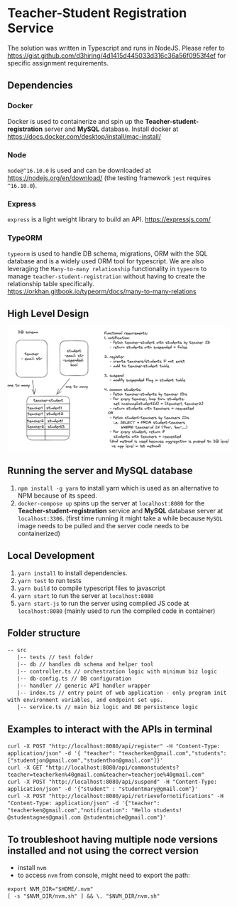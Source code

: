 # Teacher-Student Registration Service 
The solution was written in Typescript and runs in NodeJS.
Please refer to https://gist.github.com/d3hiring/4d1415d445033d316c36a56f0953f4ef for specific assignment requirements.

## Dependencies
### Docker
Docker is used to containerize and spin up the **Teacher-student-registration** server and **MySQL** database. Install docker at https://docs.docker.com/desktop/install/mac-install/

### Node
`node@^16.10.0` is used and can be downloaded at https://nodejs.org/en/download/ (the testing framework `jest` requires `^16.10.0`).

### Express
`express` is a light weight library to build an API. https://expressjs.com/

### TypeORM
`typeorm` is used to handle DB schema, migrations, ORM with the SQL database and is a widely used ORM tool for typescript.
We are also leveraging the `Many-to-many relationship` functionality in `typeorm` to manage `teacher-student-registration` without having to create the relationship table specifically. https://orkhan.gitbook.io/typeorm/docs/many-to-many-relations

## High Level Design
![design](./design.png)

## Running the server and MySQL database
1. `npm install -g yarn` to install yarn which is used as an alternative to NPM because of its speed. 
1. `docker-compose up` spins up the server at `localhost:8080` for the **Teacher-student-registration** service and **MySQL** database server at `localhost:3306`.
(first time running it might take a while because `MySQL` image needs to be pulled and the server code needs to be containerized)

## Local Development
1. `yarn install` to install dependencies.
1. `yarn test` to run tests
1. `yarn build` to compile typescript files to javascript
1. `yarn start` to run the server at `localhost:8080`
1. `yarn start-js` to run the server using compiled JS code at `localhost:8080` (mainly used to run the compiled code in container)

## Folder structure
```
-- src
   |-- tests // test folder
   |-- db // handles db schema and helper tool
   |-- controller.ts // orchestration logic with minimum biz logic
   |-- db-config.ts // DB configuration
   |-- handler // generic API handler wrapper
   |-- index.ts // entry point of web application - only program init with environment variables, and endpoint set ups.
   |-- service.ts // main biz logic and DB persistence logic
```

## Examples to interact with the APIs in terminal
```
curl -X POST "http://localhost:8080/api/register" -H "Content-Type: application/json" -d '{ "teacher": "teacherken@gmail.com","students":["studentjon@gmail.com","studenthon@gmail.com"]}' 
curl -X GET "http://localhost:8080/api/commonstudents?teacher=teacherken%40gmail.com&teacher=teacherjoe%40gmail.com"
curl -X POST "http://localhost:8080/api/suspend" -H "Content-Type: application/json" -d '{"student" : "studentmary@gmail.com"}' 
curl -X POST "http://localhost:8080/api/retrievefornotifications" -H "Content-Type: application/json" -d '{"teacher":  "teacherken@gmail.com","notification": "Hello students! @studentagnes@gmail.com @studentmiche@gmail.com"}' 
```

## To troubleshoot having multiple node versions installed and not using the correct version
- install `nvm`
- to access `nvm` from console, might need to export the path:
```
export NVM_DIR="$HOME/.nvm"
[ -s "$NVM_DIR/nvm.sh" ] && \. "$NVM_DIR/nvm.sh"
```
